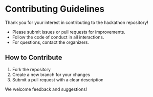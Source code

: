 # Contributing Guidelines

Thank you for your interest in contributing to the hackathon repository!

- Please submit issues or pull requests for improvements.
- Follow the code of conduct in all interactions.
- For questions, contact the organizers.

## How to Contribute
1. Fork the repository
2. Create a new branch for your changes
3. Submit a pull request with a clear description

We welcome feedback and suggestions!
